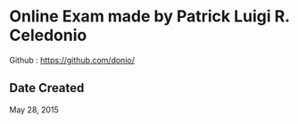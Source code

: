 # Online Exam made by Patrick Luigi R. Celedonio
Github : https://github.com/donio/
## Date Created
May 28, 2015
